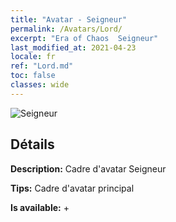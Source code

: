 ```yaml
---
title: "Avatar - Seigneur"
permalink: /Avatars/Lord/
excerpt: "Era of Chaos  Seigneur"
last_modified_at: 2021-04-23
locale: fr
ref: "Lord.md"
toc: false
classes: wide
---
```

 ![Seigneur](/images/a/bg_head_mainView.png)

## Détails

 **Description:** Cadre d'avatar Seigneur 

 **Tips:** Cadre d'avatar principal 

 **Is available:**  + 


